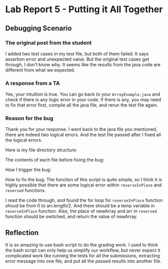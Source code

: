 # Lab Report 5 - Putting it All Together
## Debugging Scenario
### The original post from the student
I added two test cases in my test file, but both of them failed. It says assertion error and unexpected value. But the original test cases get through, I don't know why. It seems like the results from the java code are different from what we expected.


### A response from a TA
Yes, your intuition is true. You can go back to your `ArrayExample.java` and check if there is any logic error in your code. If there is any, you may need to fix that error first, compile all the java file, and rerun the test file again.

### Reason for the bug
Thank you for your response. I went back to the java file you mentioned, there are indeed two logical errors. And the test file passed after I fixed all the logical errors.

Here is my file directory structure:


The contents of each file before fixing the bug:


How I trigger the bug:


How to fix the bug:
The function of this script is quite simple, so I think it is highly possible that there are some logical error within `reverseInPlace` and `reversed` functions. 

I read the code through, and found the for loop for `reverseInPlace` function shoud be from 0 to arr.length/2. And there should be a temp variable in `reverseInPlace` function. Alse, the place of newArray and arr in `reversed` function should be switched, and return the value of newArray.


## Reflection
It is so amazing to use bash script to do the grading work. I used to think the bash script can only help us simplify our workflow, but never expect it complicated work like running the tests for all the submissions, extracting error message into one file, and put all the passed results into another file. 
